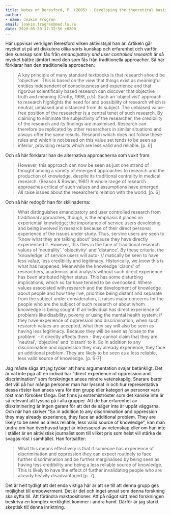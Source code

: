 ```yaml
---
title: Notes on Beresford, P. (2005) - Developing the theoretical basis for service user/survivor-led research and equal involvement in research
author:
- name: Joakim Frögren
email: joakim.frogren@med.lu.se
date: 2020-05-20 17:32:56 +0200
...
```


Här uppvisar verkligen Beresford vilken aktivistsjäl han är. Artikeln går mycket ut på att diskutera olika sorts kunskap och erfarenhet och varför den kunskap som fås från _emancipatory and user controlled research_ är så mycket bättre jämfört med den som fås från traditionella approacher.
Så här förklarar han den traditionella approachen:

> A key principle of many standard textbooks is that research should be 'objective'. This is based on the view that things exist as meaningful entities independent of consciousness and experience and that rigorous scientifically based research can discover that objective truth and meaning (Crotty, 1998, p.5). Such an 'objectivist' approach to research highlights the need for and possibility of research which is neutral, unbiased and distanced from its subject. The unbiased value-free position of the researcher is a central tenet of such research. By claiming to eliminate the subjectivity of the researcher, the credibility of the research and its findings are maximised. Research can therefore be replicated by other researchers in similar situations and always offer the same results. Research which does not follow these rules and which is not based on this value set tends to be seen as inferior, providing results which are less valid and reliable. [p. 6]

Och så här förklarar han de alternativa approacherna som vuxit fram:

> However, this approach can now be seen as just one strand of thought among a variety of emergent approaches to research and the production of knowledge, despite its traditional centrality in medical research. (Reason & Rowan, 1981) A whole range of research approaches critical of such values and assumptions have emerged. All raise issues about the researcher's relation with the world. [p. 6]

Och så här redogör han för skillnaderna:

> What distinguishes emancipatory and user controlled research from traditional approaches, though, is the emphasis it places on experiential knowledge; the importance of service users developing and being involved in research because of their direct personal experience of the issues under study. Thus, service users are seen to 'know what they are talking about' because they have directly experienced it. However, this flies in the face of traditional research values of 'neutrality', 'objectivity' and 'distance'. By these criteria, the 'knowledge' of service users will auto- // matically be seen to have less value, less credibility and legitimacy. Historically, we know this is what has happened. Meanwhile the knowledge 'claims' of researchers, academics and analysts without such direct experience has been attributed higher status. This has some disturbing implications, which so far have tended to be overlooked. Where values associated with research and the development of knowledge about people and how they live, prioritise being distant and separate from the subject under consideration, it raises major concerns for the people who are the subject of such research or about whom knowledge is being sought. If an individual has direct experience of problems like disability, poverty or using the mental health system; if they have experience of oppression and discrimination, when such research values are accepted, what they say will also be seen as having less legitimacy. Because they will be seen as 'close to the problem' - it directly affects them - they cannot claim that they are 'neutral', 'objective' and 'distant' to it. So in addition to any discrimination and oppression they may already experience, they face an additional problem. They are likely to be seen as a less reliable, less valid source of knowledge. [p. 6-7]

Jag måste säga att jag tycker att hans argumentation svajar betänkligt. Det är väl inte pga att en individ har "direct experience of oppression and discrimination" som forskningen anses mindre vetenskaplig. Snarare beror det väl på hur många personer man har lyssnat in och hur representativa dessa röster kan anses vara för den grupp eller kategori av personer vars röst man försöker fånga. Det finns ju extremiströster som det kanske inte är så relevant att lyssna på i alla grupper. Att de har erfarenhet av diskriminering är ingen garant för att det de säger inte är uppåt väggarna. Och när han skriver "So in addition to any discrimination and oppression they may already experience, they face an additional problem. They are likely to be seen as a less reliable, less valid source of knowledge", kan man undra om han överhuvud taget är intresserad av vetenskap eller om han inte i stället är en aktivistisk journalist som till vilket pris som helst vill stärka de svagas röst i samhället. Han fortsätter:

> What this means effectively is that if someone has experience of discrimination and oppression they can expect routinely to face further discrimination and be further marginalised by being seen as having less credibility and being a less reliable source of knowledge. This is likely to have the effect of further invalidating people who are already heavily disadvantaged [p. 7]

Det är helt tydligt att det enda viktiga här är att se till att denna grupp ges möjlighet till empowerment. Det är det och inget annat som denna forskning ska syfta till. Att förändra maktpositioner. Att på något sätt med forskningen beskriva en komplex verklighet kommer i andra hand. Därför är jag starkt skeptisk till denna inriktning. 
